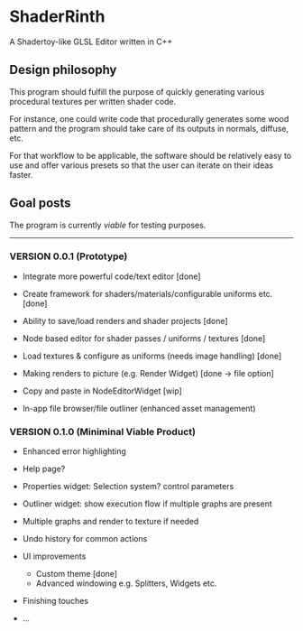 # ShaderRinth

A Shadertoy-like GLSL Editor written in C++

## Design philosophy

This program should fulfill the purpose of quickly
generating various procedural textures per written
shader code.

For instance, one could write code that procedurally
generates some wood pattern and the program should
take care of its outputs in normals, diffuse, etc.

For that workflow to be applicable, the software
should be relatively easy to use and offer various
presets so that the user can iterate on their ideas
faster.

## Goal posts

The program is currently *viable* for testing
purposes.

---

### VERSION 0.0.1 (Prototype)

* Integrate more powerful code/text editor [done]

* Create framework for shaders/materials/configurable uniforms etc. [done]

* Ability to save/load renders and shader projects [done]

* Node based editor for shader passes / uniforms / textures [done]

* Load textures & configure as uniforms (needs image handling) [done]

* Making renders to picture (e.g. Render Widget) [done -> file option]

* Copy and paste in NodeEditorWidget [wip]

* In-app file browser/file outliner (enhanced asset management)

### VERSION 0.1.0 (Miniminal Viable Product)

* Enhanced error highlighting

* Help page?

* Properties widget: Selection system? control parameters

* Outliner widget: show execution flow if multiple graphs are present

* Multiple graphs and render to texture if needed

* Undo history for common actions

* UI improvements
  * Custom theme [done]
  * Advanced windowing e.g. Splitters, Widgets etc. 

* Finishing touches

* ...


